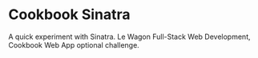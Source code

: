 # Cookbook Sinatra

A quick experiment with Sinatra. Le Wagon Full-Stack Web Development, Cookbook Web App optional challenge.